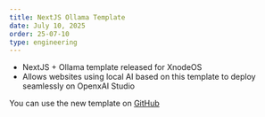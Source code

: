 ```yaml
---
title: NextJS Ollama Template
date: July 10, 2025
order: 25-07-10
type: engineering
---
```


- NextJS + Ollama template released for XnodeOS
- Allows websites using local AI based on this template to deploy seamlessly on OpenxAI Studio

You can use the new template on [GitHub](https://github.com/OpenxAI-Network/nextjs-ollama-template)
